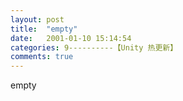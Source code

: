 ```yaml
---
layout: post
title:  "empty"
date:   2001-01-10 15:14:54
categories: 9----------【Unity 热更新】
comments: true
---
```

empty
